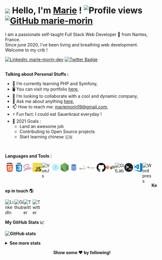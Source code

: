 # <img src="https://media.giphy.com/media/hvRJCLFzcasrR4ia7z/giphy.gif" width="30px"> Hello, I'm [Marie](https://www.linkedin.com/in/marie-morin-dev/) ! ![Profile views](https://gpvc.arturio.dev/marie-morin) [![GitHub marie-morin](https://img.shields.io/github/followers/marie-morin?label=follow&style=social)](https://github.com/marie-morin)


I am a passionate self-taught Full Stack Web Developer 🚀 from Nantes, France. <br/>
Since june 2020, I've been living and breathing web development.<br/>
Welcome to my crib !
<br />

[![Linkedin: marie-morin-dev](https://img.shields.io/badge/-mariemorindev-blue?style=flat-square&logo=Linkedin&logoColor=white&link=https://www.linkedin.com/in/marie-morin-dev/)](https://www.linkedin.com/in/marie-morin-dev/)
[![Twitter Badge](https://img.shields.io/badge/-Twitter-1ca0f1?style=flat-square&labelColor=1ca0f1&logo=twitter&logoColor=white&link=https://twitter.com/Itsmamamrn11)](https://twitter.com/Itsmamamrn11)
<br />
<br />

**Talking about Personal Stuffs :**

- 🌱 I’m currently learning PHP and Symfony,
- 🖥 You can visit my portfolio [here](https://marie-morin.me/),
- 👯 I’m looking to collaborate with a cool and dynamic company,
- 💬 Ask me about anything [here](https://www.linkedin.com/in/marie-morin-dev/),
- 📫 How to reach me: mariemorin19@gmail.com,
- ⚡ Fun fact: I could eat Sauerkraut everyday !
- 🎯 2021 Goals :
  -   Land an awesome job
  -   Contributing to Open Source projects
  -   Start learning chinese 🇨🇳

<br/>

**Languages and Tools :**

<img align="left" alt="HTML5" width="30px" src="https://raw.githubusercontent.com/github/explore/80688e429a7d4ef2fca1e82350fe8e3517d3494d/topics/html/html.png" />
<img align="left" alt="CSS3" width="30px" src="https://raw.githubusercontent.com/github/explore/80688e429a7d4ef2fca1e82350fe8e3517d3494d/topics/css/css.png" />
<img align="left" alt="Sass" width="30px" src="https://raw.githubusercontent.com/github/explore/80688e429a7d4ef2fca1e82350fe8e3517d3494d/topics/sass/sass.png" />
<img align="left" alt="JavaScript" width="30px" src="https://raw.githubusercontent.com/github/explore/80688e429a7d4ef2fca1e82350fe8e3517d3494d/topics/javascript/javascript.png" />
<img align="left" alt="VueJs" width="30px" src="https://camo.githubusercontent.com/728ce9f78c3139e76fa69925ad7cc502e32795d2/68747470733a2f2f7675656a732e6f72672f696d616765732f6c6f676f2e706e67" />
<img align="left" alt="React" width="30px" src="https://raw.githubusercontent.com/github/explore/80688e429a7d4ef2fca1e82350fe8e3517d3494d/topics/react/react.png" />
<img align="left" alt="Node.js" height="30" src="https://raw.githubusercontent.com/github/explore/80688e429a7d4ef2fca1e82350fe8e3517d3494d/topics/nodejs/nodejs.png" />
<img align="left" alt="SQL" width="30px" src="https://raw.githubusercontent.com/github/explore/80688e429a7d4ef2fca1e82350fe8e3517d3494d/topics/sql/sql.png" />
<img align="left" alt="MySQL" width="30px" src="https://raw.githubusercontent.com/github/explore/80688e429a7d4ef2fca1e82350fe8e3517d3494d/topics/mysql/mysql.png">
<img align="left" alt="MongoDB" width="30px" src="https://raw.githubusercontent.com/github/explore/80688e429a7d4ef2fca1e82350fe8e3517d3494d/topics/mongodb/mongodb.png" />
<img align="left" alt="GitHub" width="30px" src="https://raw.githubusercontent.com/github/explore/78df643247d429f6cc873026c0622819ad797942/topics/github/github.png" />
<img align="left" alt="Git" width="30px" src="https://raw.githubusercontent.com/github/explore/80688e429a7d4ef2fca1e82350fe8e3517d3494d/topics/git/git.png" />
<img align="left" alt="GitLab" width="30px" src="https://cdn.jsdelivr.net/npm/simple-icons@v3/icons/gitlab.svg" />
<img align="left" alt="Terminal" width="30px" src="https://raw.githubusercontent.com/github/explore/80688e429a7d4ef2fca1e82350fe8e3517d3494d/topics/terminal/terminal.png" />
<img align="left" alt="Visual Studio Code" width="30px" src="https://raw.githubusercontent.com/github/explore/80688e429a7d4ef2fca1e82350fe8e3517d3494d/topics/visual-studio-code/visual-studio-code.png" />
<img align="left" alt="Wordpress" width="30px" src="https://avatars2.githubusercontent.com/u/276006?s=200&v=4" /> <br/>

<br/>
<br/>

**Keep in touch 🌎**

[<img align="left" alt="LinkedIn" width="30px" src="https://cdn.jsdelivr.net/npm/simple-icons@3.0.1/icons/linkedin.svg" />](https://www.linkedin.com/in/marie-morin-dev/)
[<img align="left" alt="Github" width="30px" src="https://cdn.jsdelivr.net/npm/simple-icons@3.0.1/icons/github.svg" />](https://github.com/marie-morin)
[<img align="left" alt="Twitter" width="30px" src="https://cdn.jsdelivr.net/npm/simple-icons@3.0.1/icons/twitter.svg" />](https://twitter.com/@Itsmamamrn11)
[<img align="left" alt="Twitter" width="30px" src="https://cdn.jsdelivr.net/npm/simple-icons@3.0.1/icons/gmail.svg" />](mariemorin19@gmail.com)

<br/>
<br/>
<br/>
<b/>

**My GitHub Stats 📈**
<br/>

![GitHub stats](https://github-readme-stats.vercel.app/api?username=marie-morin&show_icons=true)  

<details>
  <summary>See more stats</summary>

  <a href="https://github.com/marie-morin/github-readme-stats">
    <img align="left" src="https://github-readme-stats.vercel.app/api/top-langs/?username=marie-morin" />
  </a>

  ![GitHub streak stats](https://github-readme-streak-stats.herokuapp.com/?user=marie-morin)  

  [![trophy](https://github-profile-trophy.vercel.app/?username=marie-morin)](https://github.com/ryo-ma/github-profile-trophy)

  ![GitHub metrics](https://metrics.lecoq.io/marie-morin)
  
</details>

<p align="center">
Show some ❤️ by following!
</p>
